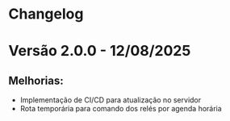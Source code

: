 # Changelog

# Versão 2.0.0 - 12/08/2025

## Melhorias:

- Implementação de CI/CD para atualização no servidor
- Rota temporária para comando dos relés por agenda horária